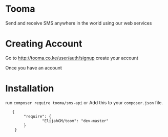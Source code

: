 # Tooma
Send and receive SMS anywhere in the world using our web services

# Creating Account
Go to http://tooma.co.ke/user/auth/signup create your account

Once you have an account

# Installation

run ```composer require tooma/sms-api``` or Add this to your `composer.json` file.
```
   {
        "require": {
                "ElijahGM/toom": "dev-master"
        }
    }

```
